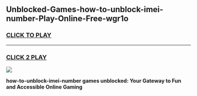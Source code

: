 
## Unblocked-Games-how-to-unblock-imei-number-Play-Online-Free-wgr1o
<h3>
<a href="https://premium76.site?title=how-to-unblock-imei-number&ref=26A">CLICK TO PLAY</a></h3>
<hr>

<h3>
<a href="https://premium76.site?title=how-to-unblock-imei-number&ref=26A">CLICK 2 PLAY</a>
  
</h3>

<a href="https://premium76.site?title=how-to-unblock-imei-number&ref=26A"><img src="https://clearcache.store/games.png"></a>


**how-to-unblock-imei-number games unblocked: Your Gateway to Fun and Accessible Online Gaming**
